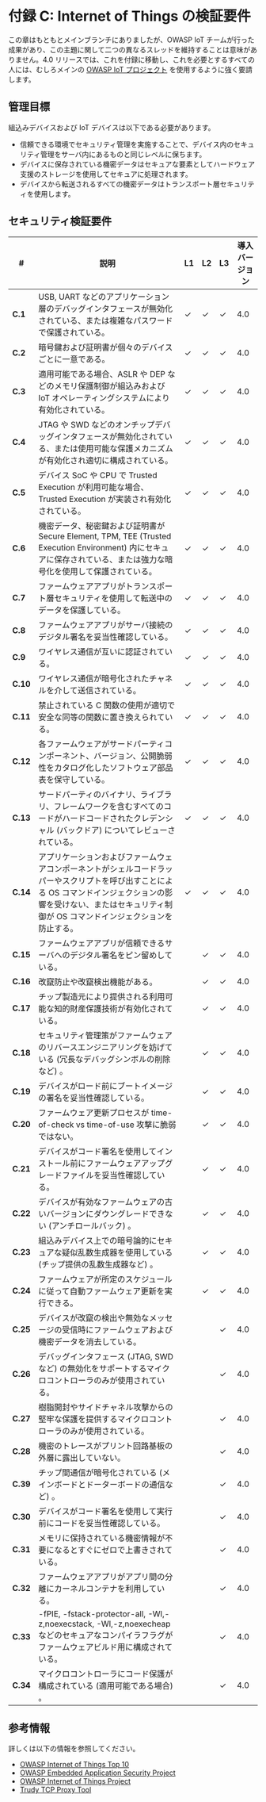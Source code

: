 # 付録 C: Internet of Things の検証要件

この章はもともとメインブランチにありましたが、OWASP IoT チームが行った成果があり、この主題に関して二つの異なるスレッドを維持することは意味がありません。4.0 リリースでは、これを付録に移動し、これを必要とするすべての人には、むしろメインの [OWASP IoT プロジェクト](https://owasp.org/www-project-internet-of-things/) を使用するように強く要請します。

## 管理目標

組込みデバイスおよび IoT デバイスは以下である必要があります。

* 信頼できる環境でセキュリティ管理を実施することで、デバイス内のセキュリティ管理をサーバ内にあるものと同じレベルに保ちます。
* デバイスに保存されている機密データはセキュアな要素としてハードウェア支援のストレージを使用してセキュアに処理されます。
* デバイスから転送されるすべての機密データはトランスポート層セキュリティを使用します。

## セキュリティ検証要件

| # | 説明 | L1 | L2 | L3 | 導入バージョン |
| --- | --- | --- | --- | -- | -- |
| **C.1** | USB, UART などのアプリケーション層のデバッグインタフェースが無効化されている、または複雑なパスワードで保護されている。 | ✓ | ✓ | ✓ | 4.0 |
| **C.2** | 暗号鍵および証明書が個々のデバイスごとに一意である。 | ✓ | ✓ | ✓ | 4.0 |
| **C.3** | 適用可能である場合、ASLR や DEP などのメモリ保護制御が組込みおよび IoT オペレーティングシステムにより有効化されている。 | ✓ | ✓ | ✓ | 4.0 |
| **C.4** | JTAG や SWD などのオンチップデバッグインタフェースが無効化されている、または使用可能な保護メカニズムが有効化され適切に構成されている。 | ✓ | ✓ | ✓ | 4.0 |
| **C.5** | デバイス SoC や CPU で Trusted Execution が利用可能な場合、Trusted Execution が実装され有効化されている。 | ✓ | ✓ | ✓ | 4.0 |
| **C.6** | 機密データ、秘密鍵および証明書が Secure Element, TPM, TEE (Trusted Execution Environment) 内にセキュアに保存されている、または強力な暗号化を使用して保護されている。 | ✓ | ✓ | ✓ | 4.0 |
| **C.7** | ファームウェアアプリがトランスポート層セキュリティを使用して転送中のデータを保護している。 | ✓ | ✓ | ✓ | 4.0 |
| **C.8** | ファームウェアアプリがサーバ接続のデジタル署名を妥当性確認している。 | ✓ | ✓ | ✓ | 4.0 |
| **C.9** | ワイヤレス通信が互いに認証されている。 | ✓ | ✓ | ✓ | 4.0 |
| **C.10** | ワイヤレス通信が暗号化されたチャネルを介して送信されている。 | ✓ | ✓ | ✓ | 4.0 |
| **C.11** | 禁止されている C 関数の使用が適切で安全な同等の関数に置き換えられている。 | ✓ | ✓ | ✓ | 4.0 |
| **C.12** | 各ファームウェアがサードパーティコンポーネント、バージョン、公開脆弱性をカタログ化したソフトウェア部品表を保守している。 | ✓ | ✓ | ✓ | 4.0 |
| **C.13** | サードパーティのバイナリ、ライブラリ、フレームワークを含むすべてのコードがハードコードされたクレデンシャル (バックドア) についてレビューされている。 | ✓ | ✓ | ✓ | 4.0 |
| **C.14** | アプリケーションおよびファームウェアコンポーネントがシェルコードラッパーやスクリプトを呼び出すことによる OS コマンドインジェクションの影響を受けない、またはセキュリティ制御が OS コマンドインジェクションを防止する。 | ✓ | ✓ | ✓ | 4.0 |
| **C.15** | ファームウェアアプリが信頼できるサーバへのデジタル署名をピン留めしている。 |  | ✓ | ✓ | 4.0 |
| **C.16** | 改竄防止や改竄検出機能がある。 |  | ✓ | ✓ | 4.0 |
| **C.17** | チップ製造元により提供される利用可能な知的財産保護技術が有効化されている。 |  | ✓ | ✓ | 4.0 |
| **C.18** | セキュリティ管理策がファームウェアのリバースエンジニアリングを妨げている (冗長なデバッグシンボルの削除など) 。 |  | ✓ | ✓ | 4.0 |
| **C.19** | デバイスがロード前にブートイメージの署名を妥当性確認している。 |  | ✓ | ✓ | 4.0 |
| **C.20** | ファームウェア更新プロセスが time-of-check vs time-of-use 攻撃に脆弱ではない。 |  | ✓ | ✓ | 4.0 |
| **C.21** | デバイスがコード署名を使用してインストール前にファームウェアアップグレードファイルを妥当性確認している。 |  | ✓ | ✓ | 4.0 |
| **C.22** | デバイスが有効なファームウェアの古いバージョンにダウングレードできない (アンチロールバック) 。 |  | ✓ | ✓ | 4.0 |
| **C.23** | 組込みデバイス上での暗号論的にセキュアな疑似乱数生成器を使用している (チップ提供の乱数生成器など) 。 |  | ✓ | ✓ | 4.0 |
| **C.24** | ファームウェアが所定のスケジュールに従って自動ファームウェア更新を実行できる。 |  | ✓ | ✓ | 4.0 |
| **C.25** | デバイスが改竄の検出や無効なメッセージの受信時にファームウェアおよび機密データを消去している。 |  |  | ✓ | 4.0 |
| **C.26** | デバッグインタフェース (JTAG, SWD など) の無効化をサポートするマイクロコントローラのみが使用されている。 |  |  | ✓ | 4.0 |
| **C.27** | 樹脂開封やサイドチャネル攻撃からの堅牢な保護を提供するマイクロコントローラのみが使用されている。 |  |  | ✓ | 4.0 |
| **C.28** | 機密のトレースがプリント回路基板の外層に露出していない。 |  |  | ✓ | 4.0 |
| **C.39** | チップ間通信が暗号化されている (メインボードとドーターボードの通信など) 。 |  |  | ✓ | 4.0 |
| **C.30** | デバイスがコード署名を使用して実行前にコードを妥当性確認している。 |  |  | ✓ | 4.0 |
| **C.31** | メモリに保持されている機密情報が不要になるとすぐにゼロで上書きされている。 |  |  | ✓ | 4.0 |
| **C.32** | ファームウェアアプリがアプリ間の分離にカーネルコンテナを利用している。 |  |  | ✓ | 4.0 |
| **C.33** | -fPIE, -fstack-protector-all, -Wl,-z,noexecstack, -Wl,-z,noexecheap などのセキュアなコンパイラフラグがファームウェアビルド用に構成されている。 |  |  | ✓ | 4.0 |
| **C.34** | マイクロコントローラにコード保護が構成されている (適用可能である場合) 。 |  |  | ✓ | 4.0 |

## 参考情報

詳しくは以下の情報を参照してください。

* [OWASP Internet of Things Top 10](https://owasp.org/www-pdf-archive/OWASP-IoT-Top-10-2018-final.pdf)
* [OWASP Embedded Application Security Project](https://owasp.org/www-project-embedded-application-security/)
* [OWASP Internet of Things Project](https://owasp.org/www-project-internet-of-things/)
* [Trudy TCP Proxy Tool](https://github.com/praetorian-inc/trudy)

